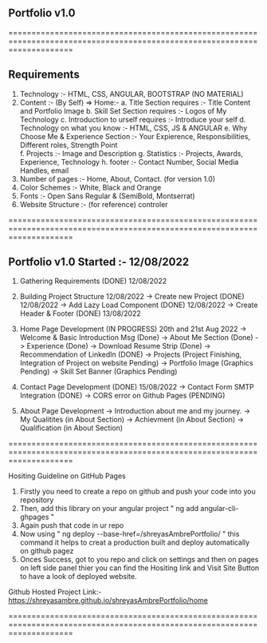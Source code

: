 
## Portfolio v1.0
==========================================================================================================================

## Requirements

1. Technology :- HTML, CSS, ANGULAR, BOOTSTRAP (NO MATERIAL)
2. Content :- (By Self)
=> Home:- 
		a. Title Section requires 				:-  Title Content and Portfolio Image
		b. Skill Set Section requires 			:-  Logos of My Technology
		c. Introduction to urself requires		:-	Introduce your self
		d. Technology on what you know			:- 	HTML, CSS, JS & ANGULAR
		e. Why Choose Me & Experience Section	:- 	Your Expierence, Responsibilities, Different roles, Strength Point	
		f. Projects								:- 	Image and Description
		g. Statistics							:- 	Projects, Awards, Experience, Technology
		h. footer								:- Contact Number, Social Media Handles, email
3. Number of pages :- Home, About, Contact. (for version 1.0)
4. Color Schemes :- White, Black and Orange
5. Fonts :- Open Sans Regular & (SemiBold, Montserrat)
6. Website Structure :- (for reference) controler

==========================================================================================================================

## Portfolio v1.0 Started :- 12/08/2022

1.  Gathering Requirements (DONE) 12/08/2022

2. Building Project Structure 12/08/2022
-> Create new Project (DONE) 12/08/2022
-> Add Lazy Load Component (DONE) 12/08/2022
-> Create Header & Footer (DONE) 13/08/2022

3. Home Page Development (IN PROGRESS) 20th and 21st Aug 2022
-> Welcome & Basic Introduction Msg (Done)
-> About Me Section (Done)
-> Experience  (Done)
-> Download Resume Strip (Done)
-> Recommendation of LinkedIn  (DONE)
-> Projects (Project Finishing, Integration of Project on website Pending)
-> Portfolio Image (Graphics Pending)
-> Skill Set Banner (Graphics Pending)

5. Contact Page Development (DONE) 15/08/2022
-> Contact Form SMTP Integration (DONE)
-> CORS error on Github Pages (PENDING) 

4. About Page Development
-> Introduction about me and my journey.
-> My Qualitites (in About Section)
-> Achievment (in About Section)
-> Qualification (in About Section)


==========================================================================================================================

Hositing Guideline on GitHub Pages

1. Firstly you need to create a repo on github and push your code into you repository 
2. Then, add this library on your angular project " ng add angular-cli-ghpages "
3. Again push that code in ur repo
4. Now using " ng deploy --base-href=/shreyasAmbrePortfolio/ " this command it helps to creat a production built and deploy automatically on github pagez 
5. Onces Success, got to you repo and click on settings and then on pages on left side panel thier you can find the Hositing link and Visit Site Button to have a look of deployed website.


Github Hosted Project Link:- https://shreyasambre.github.io/shreyasAmbrePortfolio/home

==========================================================================================================================




